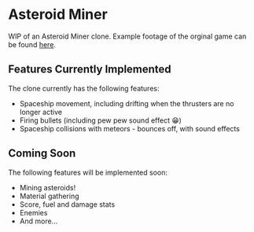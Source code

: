 # Asteroid Miner

WIP of an Asteroid Miner clone. Example footage of the orginal game can be found [here](https://www.youtube.com/watch?v=v1fseBg0E-g).

## Features Currently Implemented
The clone currently has the following features:
- Spaceship movement, including drifting when the thrusters are no longer active
- Firing bullets (including pew pew sound effect :grin:)
- Spaceship collisions with meteors - bounces off, with sound effects

## Coming Soon
The following features will be implemented soon:
- Mining asteroids!
- Material gathering
- Score, fuel and damage stats
- Enemies
- And more...
